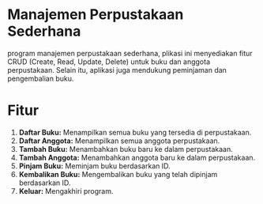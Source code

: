 # Manajemen Perpustakaan Sederhana
program manajemen perpustakaan sederhana, plikasi ini menyediakan fitur CRUD (Create, Read, Update, Delete) untuk buku dan anggota perpustakaan. Selain itu, aplikasi juga mendukung peminjaman dan pengembalian buku.

# Fitur
1. **Daftar Buku:**  Menampilkan semua buku yang tersedia di perpustakaan.
2. **Daftar Anggota:** Menampilkan semua anggota perpustakaan.
3. **Tambah Buku:**  Menambahkan buku baru ke dalam perpustakaan.
4. **Tambah Anggota:**  Menambahkan anggota baru ke dalam perpustakaan.
5. **Pinjam Buku:** Meminjam buku berdasarkan ID.
6. **Kembalikan Buku:** Mengembalikan buku yang telah dipinjam berdasarkan ID.
7. **Keluar:** Mengakhiri program.

